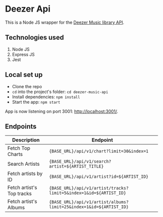 # Deezer Api

This is a Node JS wrapper for the [Deezer Music library API](https://developers.deezer.com/api/).

## Technologies used

1. Node JS
2. Express JS
3. Jest

## Local set up

- Clone the repo
- `cd` into the project's folder: `cd deezer-music-api`
- Install dependencies:  `npm install`
- Start the app: `npm start`

App is now listening on port 3001: [http://localhost:3001/](http://localhost:3001/).


## Endpoints 

Description | Endpoint
--- | --- 
Fetch Top Charts | `{BASE_URL}/api/v1/chart?limit=30&index=1` 
Search Artists | `{BASE_URL}/api/v1/search?artist=${ARTIST_TITLE}`
Fetch artists by ID | `{BASE_URL}/api/v1/artist?id=${ARTIST_ID}` |
Fetch artist's Top tracks | `{BASE_URL}/api/v1/artist/tracks?limit=5&index=1&id=${ARTIST_ID}` 
Fetch artist's Albums | `{BASE_URL}/api/v1/artist/albums?limit=25&index=1&id=${ARTIST_ID}` 
